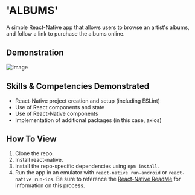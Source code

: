 # 'ALBUMS'

A simple React-Native app that allows users to browse an artist's albums, and follow a link to purchase the albums online.

## Demonstration

![Image](https://github.com/dgellisco/ReactNative-Albums/blob/master/README-Demo01.gif?raw=true)

## Skills & Competencies Demonstrated

* React-Native project creation and setup (including ESLint)
* Use of React components and state
* Use of React-Native components
* Implementation of additional packages (in this case, axios)

## How To View

1. Clone the repo.
2. Install react-native.
3. Install the repo-specific dependencies using `npm install`.
3. Run the app in an emulator with `react-native run-android` or `react-native run-ios`.  Be sure to reference the [React-Native ReadMe](https://github.com/facebook/react-native/blob/master/README.md) for information on this process.